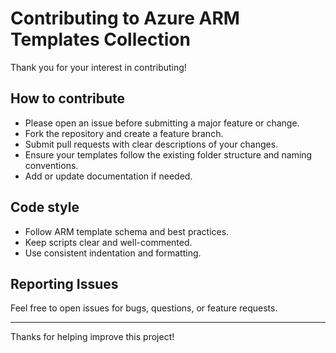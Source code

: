 # Contributing to Azure ARM Templates Collection

Thank you for your interest in contributing!

## How to contribute

- Please open an issue before submitting a major feature or change.
- Fork the repository and create a feature branch.
- Submit pull requests with clear descriptions of your changes.
- Ensure your templates follow the existing folder structure and naming conventions.
- Add or update documentation if needed.

## Code style

- Follow ARM template schema and best practices.
- Keep scripts clear and well-commented.
- Use consistent indentation and formatting.

## Reporting Issues

Feel free to open issues for bugs, questions, or feature requests.

---

Thanks for helping improve this project!